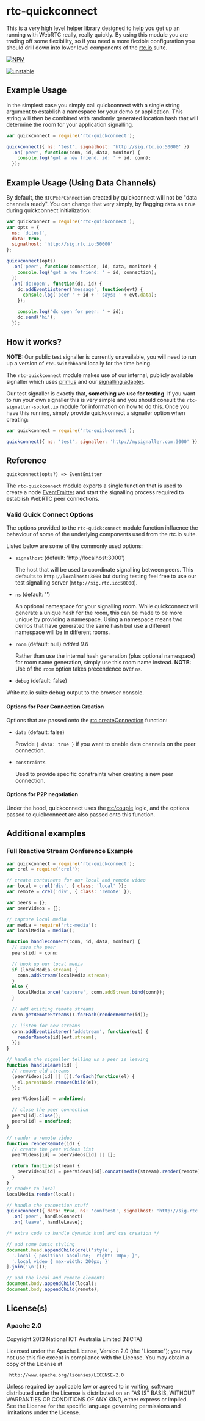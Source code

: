 # rtc-quickconnect

This is a very high level helper library designed to help you get up
an running with WebRTC really, really quickly.  By using this module you
are trading off some flexibility, so if you need a more flexible
configuration you should drill down into lower level components of the
[rtc.io](http://www.rtc.io) suite.


[![NPM](https://nodei.co/npm/rtc-quickconnect.png)](https://nodei.co/npm/rtc-quickconnect/)

[![unstable](http://hughsk.github.io/stability-badges/dist/unstable.svg)](http://github.com/hughsk/stability-badges)

## Example Usage

In the simplest case you simply call quickconnect with a single string
argument to establish a namespace for your demo or application.  This string
will then be combined with randomly generated location hash that will
determine the room for your application signalling.

```js
var quickconnect = require('rtc-quickconnect');

quickconnect({ ns: 'test', signalhost: 'http://sig.rtc.io:50000' })
  .on('peer', function(conn, id, data, monitor) {
    console.log('got a new friend, id: ' + id, conn);
  });
```

## Example Usage (Using Data Channels)

By default, the `RTCPeerConnection` created by quickconnect will not be
"data channels ready".  You can change that very simply, by flagging
`data` as `true` during quickconnect initialization:

```js
var quickconnect = require('rtc-quickconnect');
var opts = {
  ns: 'dctest',
  data: true,
  signalhost: 'http://sig.rtc.io:50000'
};

quickconnect(opts)
  .on('peer', function(connection, id, data, monitor) {
    console.log('got a new friend: ' + id, connection);
  })
  .on('dc:open', function(dc, id) {
    dc.addEventListener('message', function(evt) {
      console.log('peer ' + id + ' says: ' + evt.data);
    });

    console.log('dc open for peer: ' + id);
    dc.send('hi');
  });
```

## How it works?

__NOTE:__ Our public test signaller is currently unavailable, you will
need to run up a version of `rtc-switchboard` locally for the time being.

The `rtc-quickconnect` module makes use of our internal, publicly available
signaller which uses [primus](https://github.com/primus/primus) and our
[signalling adapter](https://github.com/rtc-io/rtc-switchboard).

Our test signaller is exactly that, __something we use for testing__.  If
you want to run your own signaller this is very simple and you should
consult the `rtc-signaller-socket.io` module for information on how to
do this.  Once you have this running, simply provide quickconnect a
signaller option when creating:

```js
var quickconnect = require('rtc-quickconnect');

quickconnect({ ns: 'test', signaller: 'http://mysignaller.com:3000' });
```

## Reference

```
quickconnect(opts?) => EventEmitter
```

The `rtc-quickconnect` module exports a single function that is used to
create a node [EventEmitter](http://nodejs.org/api/events.html) and
start the signalling process required to establish WebRTC peer connections.

### Valid Quick Connect Options

The options provided to the `rtc-quickconnect` module function influence the
behaviour of some of the underlying components used from the rtc.io suite.

Listed below are some of the commonly used options:

- `signalhost` (default: 'http://localhost:3000')

  The host that will be used to coordinate signalling between
  peers.  This defaults to `http://localhost:3000` but during testing feel
  free to use our test signalling server (`http://sig.rtc.io:50000`).

- `ns` (default: '')

  An optional namespace for your signalling room.  While quickconnect
  will generate a unique hash for the room, this can be made to be more
  unique by providing a namespace.  Using a namespace means two demos
  that have generated the same hash but use a different namespace will be
  in different rooms.

- `room` (default: null) _added 0.6_

  Rather than use the internal hash generation
  (plus optional namespace) for room name generation, simply use this room
  name instead.  __NOTE:__ Use of the `room` option takes precendence over
  `ns`.

- `debug` (default: false)

Write rtc.io suite debug output to the browser console.

#### Options for Peer Connection Creation

Options that are passed onto the
[rtc.createConnection](https://github.com/rtc-io/rtc#createconnectionopts-constraints)
function:

- `data` (default: false)

  Provide `{ data: true }` if you want to enable data channels on
  the peer connection.

- `constraints`

  Used to provide specific constraints when creating a new
  peer connection.

#### Options for P2P negotiation

Under the hood, quickconnect uses the
[rtc/couple](https://github.com/rtc-io/rtc#rtccouple) logic, and the options
passed to quickconnect are also passed onto this function.

## Additional examples

### Full Reactive Stream Conference Example

```js
var quickconnect = require('rtc-quickconnect');
var crel = require('crel');

// create containers for our local and remote video
var local = crel('div', { class: 'local' });
var remote = crel('div', { class: 'remote' });

var peers = {};
var peerVideos = {};

// capture local media
var media = require('rtc-media');
var localMedia = media();

function handleConnect(conn, id, data, monitor) {
  // save the peer
  peers[id] = conn;

  // hook up our local media
  if (localMedia.stream) {
    conn.addStream(localMedia.stream);
  }
  else {
    localMedia.once('capture', conn.addStream.bind(conn));
  }

  // add existing remote streams
  conn.getRemoteStreams().forEach(renderRemote(id));

  // listen for new streams
  conn.addEventListener('addstream', function(evt) {
    renderRemote(id)(evt.stream);
  });
}

// handle the signaller telling us a peer is leaving
function handleLeave(id) {
  // remove old streams
  (peerVideos[id] || []).forEach(function(el) {
    el.parentNode.removeChild(el);
  });

  peerVideos[id] = undefined;

  // close the peer connection
  peers[id].close();
  peers[id] = undefined;
}

// render a remote video
function renderRemote(id) {
  // create the peer videos list
  peerVideos[id] = peerVideos[id] || [];

  return function(stream) {
    peerVideos[id] = peerVideos[id].concat(media(stream).render(remote));
  }
}
// render to local
localMedia.render(local);

// handle the connection stuff
quickconnect({ data: true, ns: 'conftest', signalhost: 'http://sig.rtc.io:50000/' })
  .on('peer', handleConnect)
  .on('leave', handleLeave);

/* extra code to handle dynamic html and css creation */

// add some basic styling
document.head.appendChild(crel('style', [
  '.local { position: absolute;  right: 10px; }',
  '.local video { max-width: 200px; }'
].join('\n')));

// add the local and remote elements
document.body.appendChild(local);
document.body.appendChild(remote);
```

## License(s)

### Apache 2.0

Copyright 2013 National ICT Australia Limited (NICTA)

   Licensed under the Apache License, Version 2.0 (the "License");
   you may not use this file except in compliance with the License.
   You may obtain a copy of the License at

     http://www.apache.org/licenses/LICENSE-2.0

   Unless required by applicable law or agreed to in writing, software
   distributed under the License is distributed on an "AS IS" BASIS,
   WITHOUT WARRANTIES OR CONDITIONS OF ANY KIND, either express or implied.
   See the License for the specific language governing permissions and
   limitations under the License.
